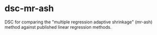 # dsc-mr-ash
DSC for comparing the "multiple regression adaptive shrinkage" (mr-ash) method against published linear regression methods.

